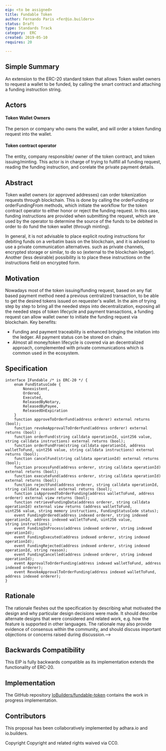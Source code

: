 ```yaml
---
eip: <to be assigned>
title: Fundable Token
author: Fernando Paris <fer@io.builders>
status: Draft
type: Standards Track
category:  ERC
created: 2019-05-10
requires: 20

---
```


## Simple Summary
An extension to the ERC-20 standard token that allows Token wallet owners to request a wallet to be funded, by calling the smart contract and attaching a funding instruction string. 

## Actors

#### Token Wallet Owners
The person or company who owns the wallet, and will order a token funding request into the wallet.

#### Token contract operator
The entity, company responsible/ owner  of the token contract, and token issuing/minting. This actor is in charge of trying to fullfill all funding request, reading the funding instruction, and corelate the private payment details.


## Abstract 
Token wallet owners (or approved addresses) can order tokenization requests through  blockchain. This is done by calling the orderFunding or orderFundingFrom methods, which initiate the workflow for the token contract operator to either honor or reject the funding request. In this case, funding instructions are provided when submitting the request, which are used by the operator to determine the source of the funds to be debited in order to do fund the token wallet (through minting). 

In general, it is not advisable to place explicit routing instructions for debiting funds on a verbatim basis on the blockchain, and it is advised to use a private communication alternatives. such as private channels, encrypted storage or similar,  to do so (external to the blockchain ledger). Another (less desirable) possibility is to place these instructions on the instructions field on encrypted form.


## Motivation
Nowadays most of the token issuing/funding request, based on any fiat based payment method  need a previous centralized transaction, to be able to get the desired tokens issued on requester's wallet.
In the aim of trying step by step to bring all the needed steps into decentralization, exposing all the needed steps of token lifecycle and payment transactions, a funding request can allow wallet owner to initiate the funding request via  blockchain.
Key benefits:

* Funding and payment traceability is enhanced bringing the initation into the ledger. All payment status con be stored on chain.
* Almost all money/token lifecycle is covered via an decentralized approach, complemented with private communications which is common used in the ecosystem.


## Specification

```solidity
interface IFundable /* is ERC-20 */ {
    enum FundStatusCode {
        Nonexistent,
        Ordered,
        Executed,
        ReleasedByNotary,
        ReleasedByPayee,
        ReleasedOnExpiration
    }
    function approveToOrderFund(address orderer) external returns (bool);
    function revokeApprovalToOrderFund(address orderer) external returns (bool) ;
    function orderFund(string calldata operationId, uint256 value, string calldata instructions) external returns (bool);
    function orderFundFrom(string calldata operationId, address walletToFund, uint256 value, string calldata instructions) external returns (bool);
    function cancelFund(string calldata operationId) external returns (bool);
    function processFund(address orderer, string calldata operationId) external returns (bool);
    function executeFund(address orderer, string calldata operationId) external returns (bool);
    function rejectFund(address orderer, string calldata operationId, string calldata reason) external returns (bool);
    function isApprovedToOrderFunding(address walletToFund, address orderer) external view returns (bool);
    function retrieveFundingData(address orderer, string calldata operationId) external view returns (address walletToFund,       uint256 value, string memory instructions, FundingStatusCode status);
    event FundingOrdered(address indexed orderer, string indexed operationId, address indexed walletToFund, uint256 value,         string instructions);
    event FundingInProcess(address indexed orderer, string indexed operationId);
    event FundingExecuted(address indexed orderer, string indexed operationId);
    event FundingRejected(address indexed orderer, string indexed operationId, string reason);
    event FundingCancelled(address indexed orderer, string indexed operationId);
    event ApprovalToOrderFunding(address indexed walletToFund, address indexed orderer);
    event RevokeApprovalToOrderFunding(address indexed walletToFund, address indexed orderer);
}

```

## Rationale
The rationale fleshes out the specification by describing what motivated the design and why particular design decisions were made. It should describe alternate designs that were considered and related work, e.g. how the feature is supported in other languages. The rationale may also provide evidence of consensus within the community, and should discuss important objections or concerns raised during discussion.-->

## Backwards Compatibility
This EIP is fully backwards compatible as its implementation extends the functionality of ERC-20.

## Implementation
The GitHub repository [IoBuilders/fundable-token](https://github.com/IoBuilders/fundable-token) contains the work in progress implementation.

## Contributors
This proposal has been collaboratively implemented  by adhara.io and io.builders.

Copyright
Copyright and related rights waived via CC0.
